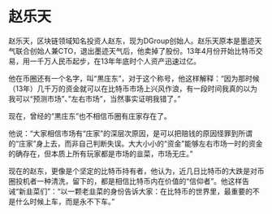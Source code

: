 # 赵乐天

赵乐天，区块链领域知名投资人赵东，现为DGroup创始人。赵乐天原本是墨迹天气联合创始人兼CTO，退出墨迹天气后，他卖掉了股份。13年4月份开始比特币交易，用一千万人民币起步，在13年年底时个人资产迅速过亿。

他在币圈还有一个名字，叫“黒庄东”，对于这个称号，他这样解释：“因为那时候（13年）几千万的资金就可以在比特币市场上兴风作浪，有一段时间我真的以为我可以“预测市场”、”左右市场”，当然事实证明我错了。”

现在，曾经的“黒庄东”也不相信币圈有庄家存在了。

他说：“大家相信市场有“庄家”的深层次原因，是可以把赔钱的原因怪罪到所谓的“庄家”身上去，而非自己判断失误。大大小小的“资金”能够左右市场一时的资金的确存在，但本质上所有玩家都是市场的韭菜，市场无庄。”


现在的赵东，更像是个坚定的比特币持有者，他认为，近几日比特币的大跌是对币圈投机者一种清洗，留下的，都是相信比特币内在价值的“信仰者”。他这样告诫“新韭菜们”：“以一颗老韭菜的身份告诉大家：在比特币的世界里，最重要的不是什么时候上车，而是永不下车。”
